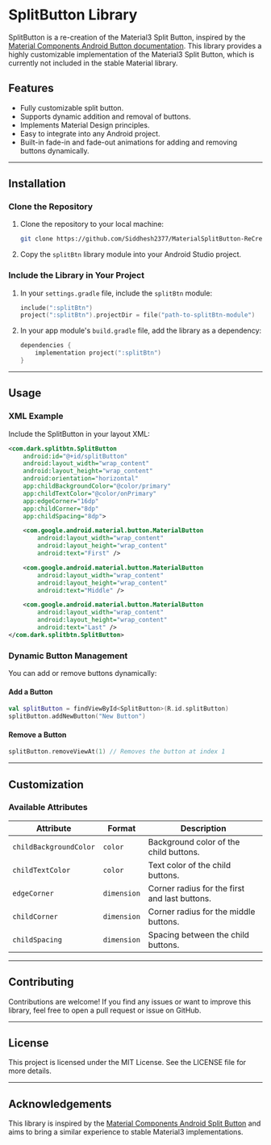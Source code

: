 # SplitButton Library

SplitButton is a re-creation of the Material3 Split Button, inspired by the [Material Components Android Button documentation](https://github.com/material-components/material-components-android/blob/master/docs/components/Button.md#split-button). This library provides a highly customizable implementation of the Material3 Split Button, which is currently not included in the stable Material library.

## Features
- Fully customizable split button.
- Supports dynamic addition and removal of buttons.
- Implements Material Design principles.
- Easy to integrate into any Android project.
- Built-in fade-in and fade-out animations for adding and removing buttons dynamically.

---

## Installation
### Clone the Repository
1. Clone the repository to your local machine:
   ```bash
   git clone https://github.com/Siddhesh2377/MaterialSplitButton-ReCreated.git
   ```

2. Copy the `splitBtn` library module into your Android Studio project.

### Include the Library in Your Project
1. In your `settings.gradle` file, include the `splitBtn` module:
   ```kotlin
   include(":splitBtn")
   project(":splitBtn").projectDir = file("path-to-splitBtn-module")
   ```

2. In your app module's `build.gradle` file, add the library as a dependency:
   ```kotlin
   dependencies {
       implementation project(":splitBtn")
   }
   ```

---

## Usage
### XML Example
Include the SplitButton in your layout XML:
```xml
<com.dark.splitbtn.SplitButton
    android:id="@+id/splitButton"
    android:layout_width="wrap_content"
    android:layout_height="wrap_content"
    android:orientation="horizontal"
    app:childBackgroundColor="@color/primary"
    app:childTextColor="@color/onPrimary"
    app:edgeCorner="16dp"
    app:childCorner="8dp"
    app:childSpacing="8dp">

    <com.google.android.material.button.MaterialButton
        android:layout_width="wrap_content"
        android:layout_height="wrap_content"
        android:text="First" />

    <com.google.android.material.button.MaterialButton
        android:layout_width="wrap_content"
        android:layout_height="wrap_content"
        android:text="Middle" />

    <com.google.android.material.button.MaterialButton
        android:layout_width="wrap_content"
        android:layout_height="wrap_content"
        android:text="Last" />
</com.dark.splitbtn.SplitButton>
```

### Dynamic Button Management
You can add or remove buttons dynamically:

#### Add a Button
```kotlin
val splitButton = findViewById<SplitButton>(R.id.splitButton)
splitButton.addNewButton("New Button")
```

#### Remove a Button
```kotlin
splitButton.removeViewAt(1) // Removes the button at index 1
```

---

## Customization
### Available Attributes
| Attribute               | Format    | Description                                   |
|-------------------------|-----------|-----------------------------------------------|
| `childBackgroundColor`  | `color`   | Background color of the child buttons.       |
| `childTextColor`        | `color`   | Text color of the child buttons.             |
| `edgeCorner`            | `dimension` | Corner radius for the first and last buttons. |
| `childCorner`           | `dimension` | Corner radius for the middle buttons.         |
| `childSpacing`          | `dimension` | Spacing between the child buttons.           |

---

## Contributing
Contributions are welcome! If you find any issues or want to improve this library, feel free to open a pull request or issue on GitHub.

---

## License
This project is licensed under the MIT License. See the LICENSE file for more details.

---

## Acknowledgements
This library is inspired by the [Material Components Android Split Button](https://github.com/material-components/material-components-android/blob/master/docs/components/Button.md#split-button) and aims to bring a similar experience to stable Material3 implementations.
